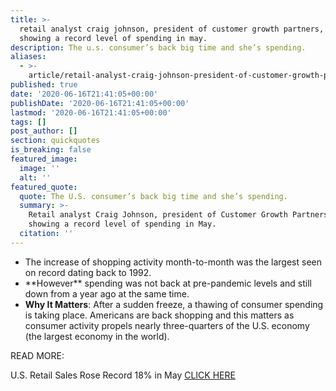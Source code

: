 ```yaml
---
title: >-
  retail analyst craig johnson, president of customer growth partners, on data
  showing a record level of spending in may.
description: The u.s. consumer’s back big time and she’s spending.
aliases:
  - >-
    article/retail-analyst-craig-johnson-president-of-customer-growth-partners-on-data-showing-a-record-level-of-spending-in-may/
published: true
date: '2020-06-16T21:41:05+00:00'
publishDate: '2020-06-16T21:41:05+00:00'
lastmod: '2020-06-16T21:41:05+00:00'
tags: []
post_author: []
section: quickquotes
is_breaking: false
featured_image:
  image: ''
  alt: ''
featured_quote:
  quote: The U.S. consumer’s back big time and she’s spending.
  summary: >-
    Retail analyst Craig Johnson, president of Customer Growth Partners, on data
    showing a record level of spending in May.
  citation: ''
---
```

*   The increase of shopping activity month-to-month was the largest seen on record dating back to 1992.
*   \*\*However\*\* spending was not back at pre-pandemic levels and still down from a year ago at the same time.
*   **Why It Matters**: After a sudden freeze, a thawing of consumer spending is taking place. Americans are back shopping and this matters as consumer activity propels nearly three-quarters of the U.S. economy (the largest economy in the world).

READ MORE:

U.S. Retail Sales Rose Record 18% in May [CLICK HERE](\"https://www.wsj.com/articles/shoppers-returned-in-may-likely-spurring-increased-retail-sales-11592299802\")